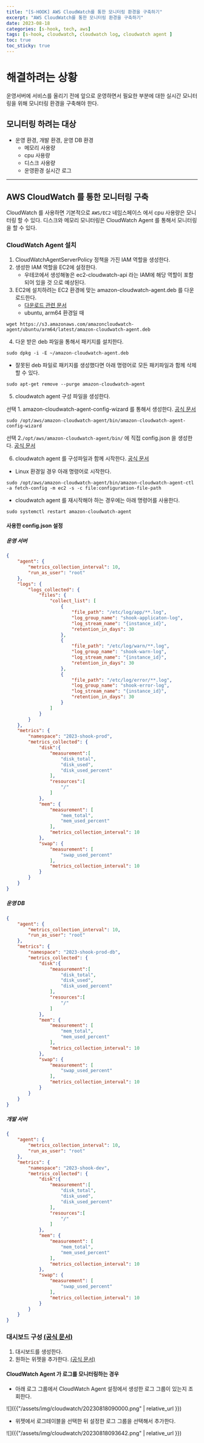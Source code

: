 ```yaml
---
title: "[S-HOOK] AWS CloudWatch를 통한 모니터링 환경을 구축하기"
excerpt: "AWS CloudWatch를 통한 모니터링 환경을 구축하기"
date: 2023-08-18
categories: [s-hook, tech, aws]
tags: [s-hook, cloudwatch, cloudwatch log, cloudwatch agent ]
toc: true
toc_sticky: true
---
```


# 해결하려는 상황

운영서버에 서비스를 올리기 전에 앞으로 운영하면서 필요한 부분에 대한 실시간 모니터링을 위해 모니터링 환경을 구축해야 한다.

## 모니터링 하려는 대상

- 운영 환경, 개발 환경, 운영 DB 환경
	- 메모리 사용량
	- cpu 사용량 
	- 디스크 사용량
	- 운영환경 실시간 로그

----

## AWS CloudWatch 를 통한 모니터링 구축

CloudWatch 를 사용하면 기본적으로 `AWS/EC2` 네임스페이스 에서 cpu 사용량은 모니터링 할 수 있다.
디스크와 메모리 모니터링은 CloudWatch Agent 를 통해서 모니터링을 할 수 있다.

### CloudWatch Agent 설치

1.  CloudWatchAgentServerPolicy 정책을 가진 IAM 역할을 생성한다.
2. 생성한 IAM 역할을 EC2에 설정한다.
	- 우테코에서 생성해놓은 ec2-cloudwatch-api 라는 IAM에 해당 역할이 포함되어 있을 것 으로 예상된다.
3. EC2에 설치하려는 EC2 환경에 맞는 amazon-cloudwatch-agent.deb 를 다운로드한다.
	- [다운로드 관련 문서](https://docs.aws.amazon.com/ko_kr/AmazonCloudWatch/latest/monitoring/download-cloudwatch-agent-commandline.html)
	- ubuntu, arm64 환경일 때
	
```shell
wget https://s3.amazonaws.com/amazoncloudwatch-agent/ubuntu/arm64/latest/amazon-cloudwatch-agent.deb
```

4. 다운 받은 deb 파일을 통해서 패키지를 설치한다.

```shell
sudo dpkg -i -E ~/amazon-cloudwatch-agent.deb
```

- 잘못된 deb 파일로 패키지를 생성했다면 아래 명령어로 모든 패키파일과 함께 삭제할 수 있다.

```shell
sudo apt-get remove --purge amazon-cloudwatch-agent
```

5. cloudwatch agent 구성 파일을 생성한다.

선택 1. amazon-cloudwatch-agent-config-wizard 를 통해서 생성한다. [공식 문서](https://docs.aws.amazon.com/ko_kr/AmazonCloudWatch/latest/monitoring/create-cloudwatch-agent-configuration-file-wizard.html)

```shell
sudo /opt/aws/amazon-cloudwatch-agent/bin/amazon-cloudwatch-agent-config-wizard
```

선택 2.`/opt/aws/amazon-cloudwatch-agent/bin/` 에 직접 config.json 을 생성한다. [공식 문서](https://docs.aws.amazon.com/ko_kr/AmazonCloudWatch/latest/monitoring/CloudWatch-Agent-Configuration-File-Details.html)

6. cloudwatch agent 를 구성파일과 함께 시작한다. [공식 문서](https://docs.aws.amazon.com/ko_kr/AmazonCloudWatch/latest/monitoring/install-CloudWatch-Agent-commandline-fleet.html#start-CloudWatch-Agent-EC2-commands-fleet)

- Linux 환경일 경우 아래 명령어로 시작한다.
```shell
sudo /opt/aws/amazon-cloudwatch-agent/bin/amazon-cloudwatch-agent-ctl -a fetch-config -m ec2 -s -c file:configuration-file-path
```

- cloudwatch agent 를 재시작해야 하는 경우에는 아래 명령어를 사용한다.

```shell
sudo systemctl restart amazon-cloudwatch-agent
```

#### 사용한 config.json 설정

##### 운영 서버

```json
{
	"agent": {
		"metrics_collection_interval": 10,
		"run_as_user": "root"
	},
	"logs": {
		"logs_collected": {
			"files": {
				"collect_list": [
					{
						"file_path": "/etc/log/app/**.log",
						"log_group_name": "shook-applicaton-log",
						"log_stream_name": "{instance_id}",
						"retention_in_days": 30
					},
					{
						"file_path": "/etc/log/warn/**.log",
						"log_group_name": "shook-warn-log",
						"log_stream_name": "{instance_id}",
						"retention_in_days": 30
					},
					{
						"file_path": "/etc/log/error/**.log",
						"log_group_name": "shook-error-log",
						"log_stream_name": "{instance_id}",
						"retention_in_days": 30
					}
				]
			}
		}
	},
	"metrics": {
		"namespace": "2023-shook-prod",
		"metrics_collected": {
			"disk":{
				"measurement":[
					"disk_total",
					"disk_used",
					"disk_used_percent"
				],
				"resources":[
					"/"
				]
			},
			"mem": {
				"measurement": [
					"mem_total",
					"mem_used_percent"
				],
				"metrics_collection_interval": 10
			},
			"swap": {
				"measurement": [
					"swap_used_percent"
				],
				"metrics_collection_interval": 10
			}
		}
	}
}
```

##### 운영 DB

```json
{
	"agent": {
		"metrics_collection_interval": 10,
		"run_as_user": "root"
	},
	"metrics": {
		"namespace": "2023-shook-prod-db",
		"metrics_collected": {
			"disk":{
				"measurement":[
					"disk_total",
					"disk_used",
					"disk_used_percent"
				],
				"resources":[
					"/"
				]
			},
			"mem": {
				"measurement": [
					"mem_total",
					"mem_used_percent"
				],
				"metrics_collection_interval": 10
			},
			"swap": {
				"measurement": [
					"swap_used_percent"
				],
				"metrics_collection_interval": 10
			}
		}
	}
}
```

##### 개발 서버

```json
{
	"agent": {
		"metrics_collection_interval": 10,
		"run_as_user": "root"
	},
	"metrics": {
		"namespace": "2023-shook-dev",
		"metrics_collected": {
			"disk":{
				"measurement":[
					"disk_total",
					"disk_used",
					"disk_used_percent"
				],
				"resources":[
					"/"
				]
			},
			"mem": {
				"measurement": [
					"mem_total",
					"mem_used_percent"
				],
				"metrics_collection_interval": 10
			},
			"swap": {
				"measurement": [
					"swap_used_percent"
				],
				"metrics_collection_interval": 10
			}
		}
	}
}
```


### 대시보드 구성 [(공식 문서)](https://docs.aws.amazon.com/ko_kr/AmazonCloudWatch/latest/monitoring/create_dashboard.html)


1. 대시보드를 생성한다.
2. 원하는 위젯을 추가한다. [(공식 문서)](https://docs.aws.amazon.com/ko_kr/AmazonCloudWatch/latest/monitoring/create-and-work-with-widgets.html)

#### CloudWatch Agent 가 로그를 모니터링하는 경우

- 아래 로그 그룹에서 CloudWatch Agent 설정에서 생성한 로그 그룹이 있는지 조회한다.

![]({{"/assets/img/cloudwatch/20230818090000.png" | relative_url }})

- 위젯에서 로그테이블을 선택한 뒤 설정한 로그 그룹을 선택해서 추가한다.

![]({{"/assets/img/cloudwatch/20230818093642.png" | relative_url }})




